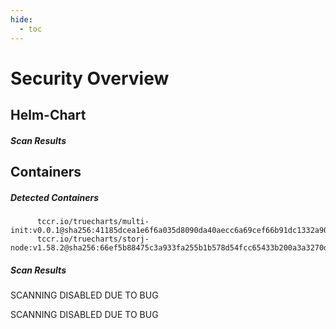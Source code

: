 ```yaml
---
hide:
  - toc
---
```


# Security Overview

<link href="https://truecharts.org/_static/trivy.css" type="text/css" rel="stylesheet" />

## Helm-Chart

##### Scan Results


## Containers

##### Detected Containers

          tccr.io/truecharts/multi-init:v0.0.1@sha256:41185dcea1e6f6a035d8090da40aecc6a69cef66b91dc1332a90c9d22861d367
          tccr.io/truecharts/storj-node:v1.58.2@sha256:66ef5b88475c3a933fa255b1b578d54fcc65433b200a3a3270dfe5d2ddbf1d79

##### Scan Results

SCANNING DISABLED DUE TO BUG

SCANNING DISABLED DUE TO BUG
